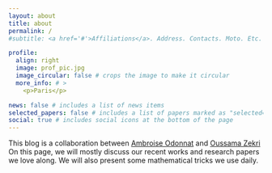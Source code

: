 ```yaml
---
layout: about
title: about
permalink: /
#subtitle: <a href='#'>Affiliations</a>. Address. Contacts. Moto. Etc.

profile:
  align: right
  image: prof_pic.jpg
  image_circular: false # crops the image to make it circular
  more_info: # >
    <p>Paris</p>

news: false # includes a list of news items
selected_papers: false # includes a list of papers marked as "selected={true}"
social: true # includes social icons at the bottom of the page
---
```


This blog is a collaboration between [Ambroise Odonnat](https://ambroiseodt.github.io/) and [Oussama Zekri](https://oussamazekri.fr) On this page, we will mostly discuss our recent works and research papers we love along. We will also present some mathematical tricks we use daily. 
